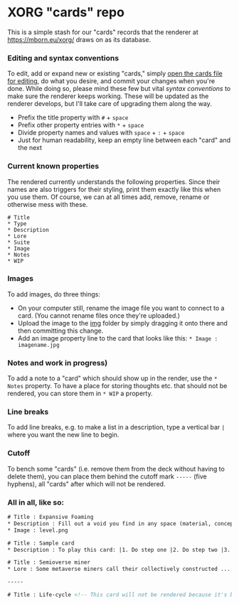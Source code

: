 # XORG "cards" repo
This is a simple stash for our "cards" records that the renderer at https://mborn.eu/xorg/ draws on as its database.

### Editing and syntax conventions
To edit, add or expand new or existing "cards," simply [open the cards file for editing](https://github.com/XORGanon/cards/edit/main/cards), do what you desire, and commit your changes when you're done. While doing so, please mind these few but vital _syntax conventions_ to make sure the renderer keeps working. These will be updated as the renderer develops, but I'll take care of upgrading them along the way.

* Prefix the title property with `#` + `space`
* Prefix other property entries with `*` + `space`
* Divide property names and values with `space` + `:` + `space`
* Just for human readability, keep an empty line between each "card" and the next

### Current known properties
The rendered currently understands the following properties. Since their names are also triggers for their styling, print them exactly like this when you use them. Of course, we can at all times add, remove, rename or otherwise mess with these. 
```
# Title
* Type
* Description
* Lore
* Suite
* Image
* Notes
* WIP
```
### Images
To add images, do three things:

* On your computer still, rename the image file you want to connect to a card. (You cannot rename files once they're uploaded.)
* Upload the image to the [img](https://github.com/XORGanon/cards/tree/main/img) folder by simply dragging it onto there and then committing this change.
* Add an image property line to the card that looks like this: `* Image : imagename.jpg`

### Notes and work in progress)
To add a note to a "card" which should show up in the render, use the `* Notes` property. To have a place for storing thoughts etc. that should not be rendered, you can store them in `* WIP` a property.

### Line breaks
To add line breaks, e.g. to make a list in a description, type a vertical bar `|` where you want the new line to begin.

### Cutoff
To bench some "cards" (i.e. remove them from the deck without having to delete them), you can place them behind the cutoff mark `-----` (five hyphens), all "cards" after which will not be rendered.

### All in all, like so:
```html
# Title : Expansive Foaming
* Description : Fill out a void you find in any space (material, conceptual, ...
* Image : level.png

# Title : Sample card
* Description : To play this card: |1. Do step one |2. Do step two |3. Do step three

# Title : Semioverse miner
* Lore : Some metaverse miners call their collectively constructed ...

-----

# Title : Life-cycle <!-- This card will not be rendered because it's behind the cutoff mark -->
```

